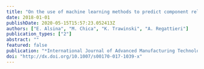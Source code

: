 ```yaml
---
title: "On the use of machine learning methods to predict component reliability from data-driven industrial case studies"
date: 2018-01-01
publishDate: 2020-05-15T15:57:23.052413Z
authors: ["E. Alsina", "M. Chica", "K. Trawinski", "A. Regattieri"]
publication_types: ["2"]
abstract: ""
featured: false
publication: "*International Journal of Advanced Manufacturing Technology*"
doi: "http://dx.doi.org/10.1007/s00170-017-1039-x"
---
```


